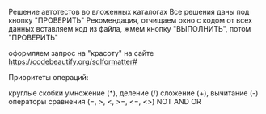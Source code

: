 Решение автотестов во вложенных каталогах
Все решения даны под кнопку "ПРОВЕРИТЬ"
Рекомендация, отчищаем окно с кодом от всех данных вставляем код из файла, жмем кнопку "ВЫПОЛНИТЬ", потом "ПРОВЕРИТЬ"

оформляем запрос на "красоту" на сайте https://codebeautify.org/sqlformatter#

Приоритеты операций:

круглые скобки
умножение  (*),  деление (/)
сложение  (+), вычитание (-)
операторы сравнения (=, >, <, >=, <=, <>)
NOT
AND
OR